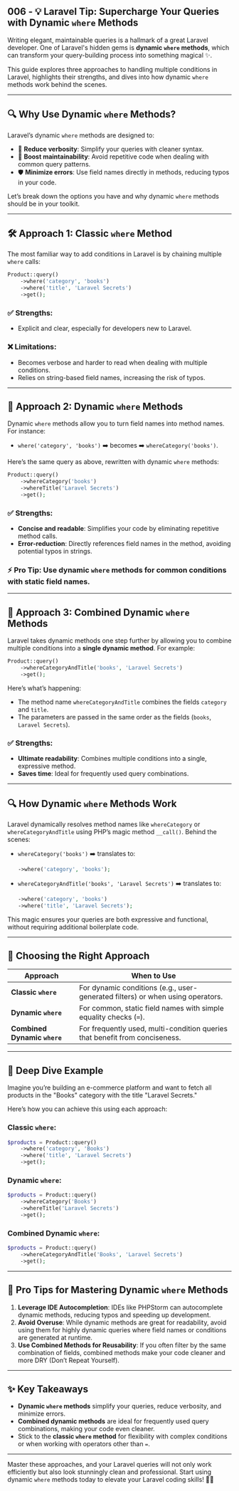 ## 006 - 💡 Laravel Tip: Supercharge Your Queries with Dynamic `where` Methods

Writing elegant, maintainable queries is a hallmark of a great Laravel developer. One of Laravel's hidden gems is **dynamic `where` methods**, which can transform your query-building process into something magical ✨.

This guide explores three approaches to handling multiple conditions in Laravel, highlights their strengths, and dives into how dynamic `where` methods work behind the scenes.

---

## 🔍 **Why Use Dynamic `where` Methods?**

Laravel’s dynamic `where` methods are designed to:
- 🧹 **Reduce verbosity**: Simplify your queries with cleaner syntax.
- 🔧 **Boost maintainability**: Avoid repetitive code when dealing with common query patterns.
- 🛡️ **Minimize errors**: Use field names directly in methods, reducing typos in your code.

Let’s break down the options you have and why dynamic `where` methods should be in your toolkit.

---

## 🛠️ **Approach 1: Classic `where` Method**

The most familiar way to add conditions in Laravel is by chaining multiple `where` calls:

```php
Product::query()
    ->where('category', 'books')
    ->where('title', 'Laravel Secrets')
    ->get();
```

### ✅ **Strengths:**
- Explicit and clear, especially for developers new to Laravel.
  
### ❌ **Limitations:**
- Becomes verbose and harder to read when dealing with multiple conditions.
- Relies on string-based field names, increasing the risk of typos.

---

## 🌟 **Approach 2: Dynamic `where` Methods**

Dynamic `where` methods allow you to turn field names into method names. For instance:
- `where('category', 'books')` ➡️ becomes ➡️ `whereCategory('books')`.

Here’s the same query as above, rewritten with dynamic `where` methods:

```php
Product::query()
    ->whereCategory('books')
    ->whereTitle('Laravel Secrets')
    ->get();
```

### ✅ **Strengths:**
- **Concise and readable**: Simplifies your code by eliminating repetitive method calls.
- **Error-reduction**: Directly references field names in the method, avoiding potential typos in strings.

### ⚡ **Pro Tip**: Use dynamic `where` methods for common conditions with static field names. 

---

## 🚀 **Approach 3: Combined Dynamic `where` Methods**

Laravel takes dynamic methods one step further by allowing you to combine multiple conditions into a **single dynamic method**. For example:

```php
Product::query()
    ->whereCategoryAndTitle('books', 'Laravel Secrets')
    ->get();
```

Here’s what’s happening:
- The method name `whereCategoryAndTitle` combines the fields `category` and `title`.
- The parameters are passed in the same order as the fields (`books`, `Laravel Secrets`).

### ✅ **Strengths:**
- **Ultimate readability**: Combines multiple conditions into a single, expressive method.
- **Saves time**: Ideal for frequently used query combinations.

---

## 🔍 **How Dynamic `where` Methods Work**

Laravel dynamically resolves method names like `whereCategory` or `whereCategoryAndTitle` using PHP’s magic method `__call()`. Behind the scenes:
- `whereCategory('books')` ➡️ translates to:
  ```php
  ->where('category', 'books');
  ```
- `whereCategoryAndTitle('books', 'Laravel Secrets')` ➡️ translates to:
  ```php
  ->where('category', 'books')
  ->where('title', 'Laravel Secrets');
  ```

This magic ensures your queries are both expressive and functional, without requiring additional boilerplate code.

---

## 📖 **Choosing the Right Approach**

| **Approach**              | **When to Use**                                                                 |
|---------------------------|--------------------------------------------------------------------------------|
| **Classic `where`**       | For dynamic conditions (e.g., user-generated filters) or when using operators. |
| **Dynamic `where`**       | For common, static field names with simple equality checks (`=`).               |
| **Combined Dynamic `where`** | For frequently used, multi-condition queries that benefit from conciseness.    |

---

## 🧠 **Deep Dive Example**

Imagine you’re building an e-commerce platform and want to fetch all products in the "Books" category with the title "Laravel Secrets."

Here’s how you can achieve this using each approach:

### **Classic `where`:**
```php
$products = Product::query()
    ->where('category', 'Books')
    ->where('title', 'Laravel Secrets')
    ->get();
```

### **Dynamic `where`:**
```php
$products = Product::query()
    ->whereCategory('Books')
    ->whereTitle('Laravel Secrets')
    ->get();
```

### **Combined Dynamic `where`:**
```php
$products = Product::query()
    ->whereCategoryAndTitle('Books', 'Laravel Secrets')
    ->get();
```

---

## 🌟 **Pro Tips for Mastering Dynamic `where` Methods**

1. **Leverage IDE Autocompletion**: IDEs like PHPStorm can autocomplete dynamic methods, reducing typos and speeding up development.
2. **Avoid Overuse**: While dynamic methods are great for readability, avoid using them for highly dynamic queries where field names or conditions are generated at runtime.
3. **Use Combined Methods for Reusability**: If you often filter by the same combination of fields, combined methods make your code cleaner and more DRY (Don’t Repeat Yourself).

---

## ✨ **Key Takeaways**

- **Dynamic `where` methods** simplify your queries, reduce verbosity, and minimize errors.
- **Combined dynamic methods** are ideal for frequently used query combinations, making your code even cleaner.
- Stick to the **classic `where` method** for flexibility with complex conditions or when working with operators other than `=`.

---

Master these approaches, and your Laravel queries will not only work efficiently but also look stunningly clean and professional. Start using dynamic `where` methods today to elevate your Laravel coding skills! 🚀✨
